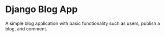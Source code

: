 # Django Blog App
A simple blog application with basic functionality such as users, publish a blog, and comment.
